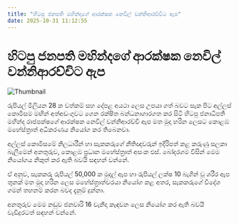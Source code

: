 ```yaml
---
title: "හිටපු ජනපති මහින්දගේ ආරක්ෂක නෙවිල් වන්නිආරච්චිට ඇප"
date: 2025-10-31 11:12:55
---
```


# හිටපු ජනපති මහින්දගේ ආරක්ෂක නෙවිල් වන්නිආරච්චිට ඇප

![Thumbnail](https://helakuru.sgp1.cdn.digitaloceanspaces.com/esana/images/lib/nevil-wanniarachchi.jpg)

රුපියල් මිලියන 28 ක වත්කම් සහ දේපළ අයථා ලෙස උපයා ගත් බවට සැක පිට අල්ලස් කොමිසම මඟින් අත්අඩංගුවට ගෙන රක්ෂිත බන්ධනාගාරගත කර සිටි හිටපු ජනාධිපති මහින්ද රාජපක්ෂගේ ආරක්ෂක නෙවිල් වන්නිආරච්චි ඇප මත මුදා හරින ලෙසට කොළඹ මහේස්ත්‍රාත් අධිකරණය නියෝග කර තිබෙනවා.

අල්ලස් කොමිසමේ නිලධාරීන් හා සැකකරුගේ නීතිඥවරුන් ඉදිරිපත් කළ කරුණු සලකා බැලීමෙන් අනතුරුව, කොළඹ ප්‍රධාන මහේස්ත්‍රාත් අසංක එස්. බෝදරගම විසින් මෙම නියෝගය නිකුත් කර ඇති බවයි සඳහන් වන්නේ.

ඒ අනුව, සැකකරු රුපියල් 50,000 ක මුදල් ඇප හා රුපියල් ලක්ෂ 10 බැගින් වූ ශරීර ඇප තුනක් මත මුදා හරින ලෙස මහේස්ත්‍රාත්වරයා නියෝග කළ අතර, සැකකරුගේ විදේශ ගමන් තහනම් කරන බවද දැනුම් දුන්නා.

අනතුරුව මෙම නඩුව ජනවාරි 16 වැනිදා කැඳවන ලෙස නියෝග කර ඇති බවයි වැඩිදුරටත් සඳහන් වන්නේ.

